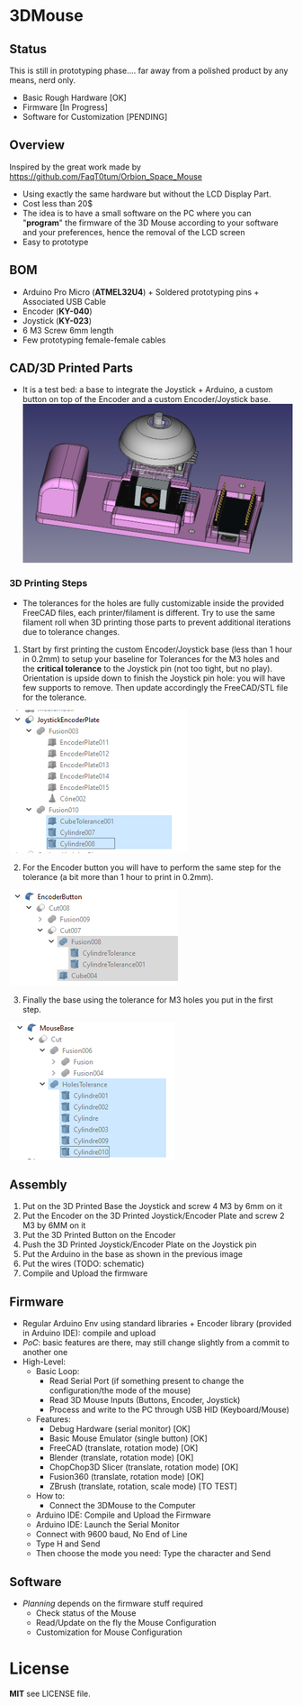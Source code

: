 # 3DMouse
## Status
This is still in prototyping phase.... far away from a polished product by any means, nerd only.
 - Basic Rough Hardware [OK]
 - Firmware [In Progress]
 - Software for Customization [PENDING]

## Overview
Inspired by the great work made by https://github.com/FaqT0tum/Orbion_Space_Mouse
- Using exactly the same hardware but without the LCD Display Part. 
- Cost less than 20$ 
- The idea is to have a small software on the PC where you can "**program**" the firmware of the 3D Mouse according to your software and your preferences, hence the removal of the LCD screen
- Easy to prototype 

## BOM
 - Arduino Pro Micro (**ATMEL32U4**) + Soldered prototyping pins + Associated USB Cable
 - Encoder (**KY-040**)
 - Joystick (**KY-023**)
 - 6 M3 Screw 6mm length
 - Few prototyping female-female cables 

## CAD/3D Printed Parts
- It is a test bed: a base to integrate the Joystick + Arduino, a custom button on top of the Encoder and a custom Encoder/Joystick base.
![](CAD/Images/3DMouse.PNG)

### 3D Printing Steps
- The tolerances for the holes are fully customizable inside the provided FreeCAD files, each printer/filament is different. Try to use the same filament roll when 3D printing those parts to prevent additional iterations due to tolerance changes.

1) Start by first printing the custom Encoder/Joystick base (less than 1 hour in 0.2mm) to setup your baseline for Tolerances for the M3 holes and the **critical tolerance** to the Joystick pin (not too tight, but no play). Orientation is upside down to finish the Joystick pin hole: you will have few supports to remove. Then update accordingly the FreeCAD/STL file for the tolerance.

![](CAD/Images/ToleranceJE.PNG)

2) For the Encoder button you will have to perform the same step for the tolerance (a bit more than 1 hour to print in 0.2mm).

![](CAD/Images/ToleranceB.PNG)

3) Finally the base using the tolerance for M3 holes you put in the first step.

![](CAD/Images/ToleranceMB.PNG)

## Assembly
1) Put on the 3D Printed Base the Joystick and screw 4 M3 by 6mm on it
2) Put the Encoder on the 3D Printed Joystick/Encoder Plate and screw 2 M3 by 6MM on it
3) Put the 3D Printed Button on the Encoder 
4) Push the 3D Printed Joystick/Encoder Plate on the Joystick pin
5) Put the Arduino in the base as shown in the previous image
6) Put the wires (TODO: schematic)
7) Compile and Upload the firmware


## Firmware 
- Regular Arduino Env using standard libraries + Encoder library (provided in Arduino IDE): compile and upload
- *PoC*: basic features are there, may still change slightly from a commit to another one
- High-Level:
    -   Basic Loop: 
        -  Read Serial Port (if something present to change the configuration/the mode of the mouse)
        -  Read 3D Mouse Inputs (Buttons, Encoder, Joystick)
        -  Process and write to the PC through USB HID (Keyboard/Mouse)
    -   Features:
        - Debug Hardware (serial monitor) [OK]
        -  Basic Mouse Emulator (single button) [OK]
        -  FreeCAD (translate, rotation mode) [OK]
        -  Blender (translate, rotation mode) [OK]
        -  ChopChop3D Slicer (translate, rotation mode) [OK]
        -  Fusion360 (translate, rotation mode) [OK]	
        -  ZBrush (translate, rotation, scale mode) [TO TEST]
    -   How to:
        -  Connect the 3DMouse to the Computer
	-  Arduino IDE: Compile and Upload the Firmware
	-  Arduino IDE: Launch the Serial Monitor
	-  Connect with 9600 baud, No End of Line
	-  Type H and Send
	-  Then choose the mode you need: Type the character and Send

## Software
- *Planning* depends on the firmware stuff required
    -   Check status of the Mouse
    -   Read/Update on the fly the Mouse Configuration 
    -   Customization for Mouse Configuration
    
# License
**MIT** see LICENSE file.
        